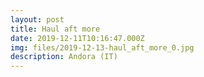 ```yaml
---
layout: post
title: Haul aft more
date: 2019-12-11T10:16:47.000Z
img: files/2019-12-13-haul_aft_more_0.jpg
description: Andora (IT)
---
```

